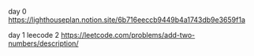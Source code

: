 day 0
https://lighthouseplan.notion.site/6b716eeccb9449b4a1743db9e3659f1a

day 1 leecode 2
https://leetcode.com/problems/add-two-numbers/description/